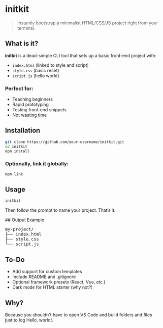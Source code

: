 # initkit

> Instantly bootstrap a minimalist HTML/CSS/JS project right from your terminal.

## What is it?

**initkit** is a dead-simple CLI tool that sets up a basic front-end project with:

- `index.html` (linked to style and script)
- `style.css` (basic reset)
- `script.js` (hello world)

### Perfect for:
- Teaching beginners
- Rapid prototyping
- Testing front-end snippets
- Not wasting time

## Installation

```bash
git clone https://github.com/your-username/initkit.git
cd initkit
npm install
```

### Optionally, link it globally:
```bash
npm link
```

## Usage
```bash
initkit
```
Then follow the prompt to name your project. That’s it.

## Output Example
<pre>
my-project/ 
├── index.html 
├── style.css 
└── script.js
</pre>

## To-Do
- Add support for custom templates
- Include README and .gitignore
- Optional framework presets (React, Vue, etc.)
- Dark mode for HTML starter (why not?)

## Why?
Because you shouldn't have to open VS Code and build folders and files just to log Hello, world!.